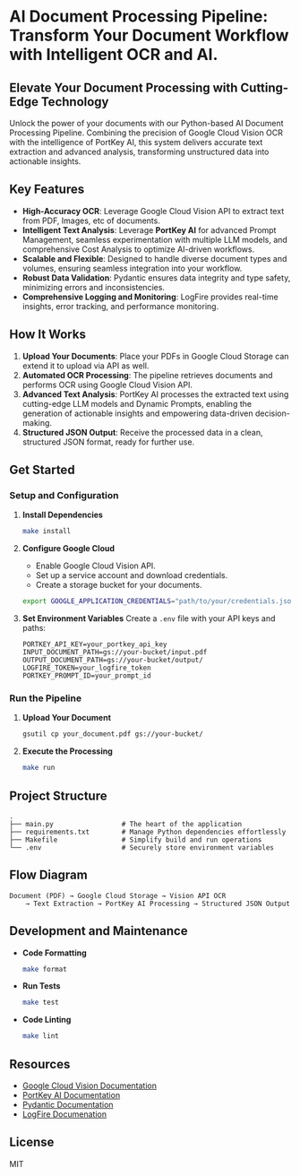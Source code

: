 # AI Document Processing Pipeline: Transform Your Document Workflow with Intelligent OCR and AI.

## Elevate Your Document Processing with Cutting-Edge Technology

Unlock the power of your documents with our Python-based AI Document Processing Pipeline. Combining the precision of Google Cloud Vision OCR with the intelligence of PortKey AI, this system delivers accurate text extraction and advanced analysis, transforming unstructured data into actionable insights.

## Key Features
- **High-Accuracy OCR**: Leverage Google Cloud Vision API to extract text from PDF, Images, etc of documents.
- **Intelligent Text Analysis**: Leverage **PortKey AI** for advanced Prompt Management, seamless experimentation with multiple LLM models, and comprehensive Cost Analysis to optimize AI-driven workflows.
- **Scalable and Flexible**: Designed to handle diverse document types and volumes, ensuring seamless integration into your workflow.
- **Robust Data Validation**: Pydantic ensures data integrity and type safety, minimizing errors and inconsistencies.
- **Comprehensive Logging and Monitoring**: LogFire provides real-time insights, error tracking, and performance monitoring.

## How It Works
1. **Upload Your Documents**: Place your PDFs in Google Cloud Storage can extend it to upload via API as well.
2. **Automated OCR Processing**: The pipeline retrieves documents and performs OCR using Google Cloud Vision API.
3. **Advanced Text Analysis**: PortKey AI processes the extracted text using cutting-edge LLM models and Dynamic Prompts, enabling the generation of actionable insights and empowering data-driven decision-making.
4. **Structured JSON Output**: Receive the processed data in a clean, structured JSON format, ready for further use.


## Get Started

### Setup and Configuration

1. **Install Dependencies**
   ```bash
   make install
   ```

2. **Configure Google Cloud**
   - Enable Google Cloud Vision API.
   - Set up a service account and download credentials.
   - Create a storage bucket for your documents.
   ```bash
   export GOOGLE_APPLICATION_CREDENTIALS="path/to/your/credentials.json"
   ```

3. **Set Environment Variables**
   Create a `.env` file with your API keys and paths:
   ```env
   PORTKEY_API_KEY=your_portkey_api_key
   INPUT_DOCUMENT_PATH=gs://your-bucket/input.pdf
   OUTPUT_DOCUMENT_PATH=gs://your-bucket/output/
   LOGFIRE_TOKEN=your_logfire_token
   PORTKEY_PROMPT_ID=your_prompt_id
   ```

### Run the Pipeline

1. **Upload Your Document**
   ```bash
   gsutil cp your_document.pdf gs://your-bucket/
   ```

2. **Execute the Processing**
   ```bash
   make run
   ```

## Project Structure

```
.
├── main.py                 # The heart of the application
├── requirements.txt        # Manage Python dependencies effortlessly
├── Makefile                # Simplify build and run operations
└── .env                    # Securely store environment variables
```

## Flow Diagram

```
Document (PDF) → Google Cloud Storage → Vision API OCR 
    → Text Extraction → PortKey AI Processing → Structured JSON Output
```

## Development and Maintenance

- **Code Formatting**
  ```bash
  make format
  ```
- **Run Tests**
  ```bash
  make test
  ```
- **Code Linting**
  ```bash
  make lint
  ```

## Resources

- [Google Cloud Vision Documentation](https://cloud.google.com/vision/docs/samples/vision-text-detection-pdf-gcs)
- [PortKey AI Documentation](https://portkey.ai/)
- [Pydantic Documentation](https://pydantic.dev/)
- [LogFire Documenation](https://pydantic.dev/logfire)

## License

MIT
